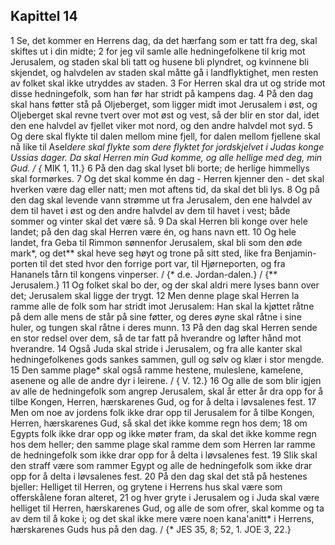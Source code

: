 ## Kapittel 14

1 Se, det kommer en Herrens dag, da det hærfang som er tatt fra deg, skal skiftes ut i din midte;
2 for jeg vil samle alle hedningefolkene til krig mot Jerusalem, og staden skal bli tatt og husene bli plyndret, og kvinnene bli skjendet, og halvdelen av staden skal måtte gå i landflyktighet, men resten av folket skal ikke utryddes av staden.
3 For Herren skal dra ut og stride mot disse hedningefolk, som han før har stridt på kampens dag.
4 På den dag skal hans føtter stå på Oljeberget, som ligger midt imot Jerusalem i øst, og Oljeberget skal revne tvert over mot øst og vest, så der blir en stor dal, idet den ene halvdel av fjellet viker mot nord, og den andre halvdel mot syd.
5 Og dere skal flykte til dalen mellom mine fjell, for dalen mellom fjellene skal nå like til Asel*dere skal flykte som dere flyktet for jordskjelvet i Judas konge Ussias dager. Da skal Herren min Gud komme, og alle hellige med deg, min Gud. / {* MIK 1, 11.}
6 På den dag skal lyset bli borte; de herlige himmellys skal formørkes.
7 Og det skal komme én dag - Herren kjenner den - det skal hverken være dag eller natt; men mot aftens tid, da skal det bli lys.
8 Og på den dag skal levende vann strømme ut fra Jerusalem, den ene halvdel av dem til havet i øst og den andre halvdel av dem til havet i vest; både sommer og vinter skal det være så.
9 Da skal Herren bli konge over hele landet; på den dag skal Herren være én, og hans navn ett.
10 Og hele landet, fra Geba til Rimmon sønnenfor Jerusalem, skal bli som den øde mark*, og det** skal heve seg høyt og trone på sitt sted, like fra Benjamin-porten til det sted hvor den forrige port var, til Hjørneporten, og fra Hananels tårn til kongens vinperser. / {* d.e. Jordan-dalen.} / {** Jerusalem.}
11 Og folket skal bo der, og der skal aldri mere lyses bann over det; Jerusalem skal ligge der trygt.
12 Men denne plage skal Herren la ramme alle de folk som har stridt imot Jerusalem: Han skal la kjøttet råtne på dem alle mens de står på sine føtter, og deres øyne skal råtne i sine huler, og tungen skal råtne i deres munn.
13 På den dag skal Herren sende en stor redsel over dem, så de tar fatt på hverandre og løfter hånd mot hverandre.
14 Også Juda skal stride i Jerusalem, og fra alle kanter skal hedningefolkenes gods sankes sammen, gull og sølv og klær i stor mengde.
15 Den samme plage* skal også ramme hestene, muleslene, kamelene, asenene og alle de andre dyr i leirene. / { V. 12.}
16 Og alle de som blir igjen av alle de hedningefolk som angrep Jerusalem, skal år etter år dra opp for å tilbe Kongen, Herren, hærskarenes Gud, og for å delta i løvsalenes fest.
17 Men om noe av jordens folk ikke drar opp til Jerusalem for å tilbe Kongen, Herren, hærskarenes Gud, så skal det ikke komme regn hos dem;
18 om Egypts folk ikke drar opp og ikke møter fram, da skal det ikke komme regn hos dem heller; den samme plage skal ramme dem som Herren lar ramme de hedningefolk som ikke drar opp for å delta i løvsalenes fest.
19 Slik skal den straff være som rammer Egypt og alle de hedningefolk som ikke drar opp for å delta i løvsalenes fest.
20 På den dag skal det stå på hestenes bjeller: Helliget til Herren, og grytene i Herrens hus skal være som offerskålene foran alteret,
21 og hver gryte i Jerusalem og i Juda skal være helliget til Herren, hærskarenes Gud, og alle de som ofrer, skal komme og ta av dem til å koke i; og det skal ikke mere være noen kana'anitt* i Herrens, hærskarenes Guds hus på den dag. / {* JES 35, 8; 52, 1. JOE 3, 22.}
